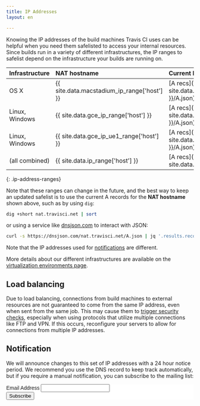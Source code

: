 ```yaml
---
title: IP Addresses
layout: en

---
```


Knowing the IP addresses of the build machines Travis CI uses can be helpful
when you need them safelisted to access your internal resources. Since builds
run in a variety of different infrastructures, the IP ranges to safelist depend
on the infrastructure your builds are running on.

| Infrastructure | NAT hostname                                | Current DNS                                                                      | Last recorded IPs                                               |
|:---------------|:--------------------------------------------|:---------------------------------------------------------------------------------|:----------------------------------------------------------------|
| OS X           | {{ site.data.macstadium_ip_range['host'] }} | [A recs](https://dnsjson.com/{{ site.data.macstadium_ip_range['host'] }}/A.json) | `{{ site.data.macstadium_ip_range['ip_range'] | join: "` `" }}` |
| Linux, Windows | {{ site.data.gce_ip_range['host'] }}        | [A recs](https://dnsjson.com/{{ site.data.gce_ip_range['host'] }}/A.json)        | `{{ site.data.gce_ip_range['ip_range'] | join: "`, `" }}`       |
| Linux, Windows | {{ site.data.gce_ip_ue1_range['host'] }}        | [A recs](https://dnsjson.com/{{ site.data.gce_ip_ue1_range['host'] }}/A.json)        | `{{ site.data.gce_ip_ue1_range['ip_range'] | join: "`, `" }}`       |
| (all combined) | {{ site.data.ip_range['host'] }}            | [A recs](https://dnsjson.com/{{ site.data.ip_range['host'] }}/A.json)            | (sum of all above)                                              |
{: .ip-address-ranges}

Note that these ranges can change in the future, and the best way to keep an
updated safelist is to use the current A records for the **NAT hostname** shown
above, such as by using `dig`:

``` bash
dig +short nat.travisci.net | sort
```

or using a service like [dnsjson.com](https://dnsjson.com) to interact with
JSON:

``` bash
curl -s https://dnsjson.com/nat.travisci.net/A.json | jq '.results.records|sort'
```

Note that the IP addresses used for [notifications](/user/notifications) are
different.

More details about our different infrastructures are available on the
[virtualization environments
page](/user/reference/overview/#virtualization-environments).

## Load balancing

Due to load balancing, connections from build machines to external resources are not guaranteed to come from the same IP address, even when sent from the same job.
This may cause them to [trigger security checks](https://docs.travis-ci.com/user/common-build-problems/#ftpsmtpother-protocol-does-not-work), especially when using protocols that utilize multiple connections like FTP and VPN.
If this occurs, reconfigure your servers to allow for connections from multiple IP addresses.

## Notification

We will announce changes to this set of IP addresses with a 24 hour notice period. We recommend you use the DNS record to keep track automatically, but if you require a manual notification, you can subscribe to the mailing list:

<!-- Begin Mailchimp Signup Form -->
<link href="//cdn-images.mailchimp.com/embedcode/classic-10_7.css" rel="stylesheet" type="text/css">
<style type="text/css">
	#mc_embed_signup{background:#fff; clear:left; font:14px Helvetica,Arial,sans-serif; }
	/* Add your own Mailchimp form style overrides in your site stylesheet or in this style block.
	   We recommend moving this block and the preceding CSS link to the HEAD of your HTML file. */
</style>
<div id="mc_embed_signup">
<form action="https://travis-ci.us7.list-manage.com/subscribe/post?u=8ce724a4c9af4dace663cd39c&amp;id=8760e616bf" method="post" id="mc-embedded-subscribe-form" name="mc-embedded-subscribe-form" class="validate" target="_blank" novalidate>
    <div id="mc_embed_signup_scroll">

<div class="mc-field-group">
	<label for="mce-EMAIL">Email Address </label>
	<input type="email" value="" name="EMAIL" class="required email" id="mce-EMAIL">
</div>
	<div id="mce-responses" class="clear">
		<div class="response" id="mce-error-response" style="display:none"></div>
		<div class="response" id="mce-success-response" style="display:none"></div>
	</div>    <!-- real people should not fill this in and expect good things - do not remove this or risk form bot signups-->
    <div style="position: absolute; left: -5000px;" aria-hidden="true"><input type="text" name="b_8ce724a4c9af4dace663cd39c_8760e616bf" tabindex="-1" value=""></div>
    <div class="clear"><input type="submit" value="Subscribe" name="subscribe" id="mc-embedded-subscribe" class="button"></div>
    </div>
</form>
</div>
<!--End mc_embed_signup-->
